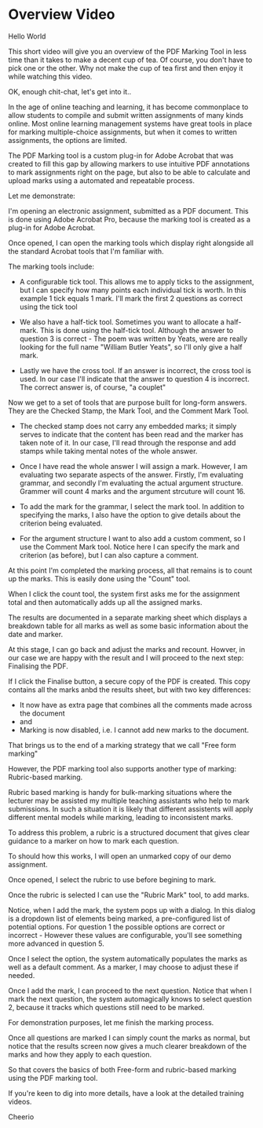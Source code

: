 # Overview Video

Hello World

This short video will give you an overview of the PDF Marking Tool in less time than it takes to make a decent cup of tea. Of course, you don't have to pick one or the other. Why not make the cup of tea first and then enjoy it while watching this video.

OK, enough chit-chat, let's get into it..

In the age of online teaching and learning, it has become commonplace to allow students to compile and submit written assignments of many kinds online. Most online learning management systems have great tools in place for marking multiple-choice assignments, but when it comes to written assignments, the options are limited.

The PDF Marking tool is a custom plug-in for Adobe Acrobat that was created to fill this gap by allowing markers to use intuitive PDF annotations to mark assignments right on the page, but also to be able to calculate and upload marks using a automated and repeatable process.

Let me demonstrate:

I'm opening an electronic assignment, submitted as a PDF document. This is done using Adobe Acrobat Pro, because the marking tool is created as a plug-in for Adobe Acrobat.

Once opened, I can open the marking tools which display right alongside all the standard Acrobat tools that I'm familiar with.

The marking tools include: 

- A configurable tick tool. This allows me to apply ticks to the assignment, but I can specify how many points each individual tick is worth. In this example 1 tick equals 1 mark. I'll mark the first 2 questions as correct using the tick tool

- We also have a half-tick tool. Sometimes you want to allocate a half-mark. This is done using the half-tick tool. Although the answer to question 3 is correct - The poem was written by Yeats, were are really looking for the full name "William Butler Yeats", so I'll only give a half mark.

- Lastly we have the cross tool. If an answer is incorrect, the cross tool is used. In our case I'll indicate that the answer to question 4 is incorrect. The correct answer is, of course, "a couplet"

Now we get to a set of tools that are purpose built for long-form answers. They are the Checked Stamp, the Mark Tool, and the Comment Mark Tool.

- The checked stamp does not carry any embedded marks; it simply serves to indicate that the content has been read and the marker has taken note of it. In our case, I'll read through the response and add stamps while taking mental notes of the whole answer.

- Once I have read the whole answer I will assign a mark. However, I am evaluating two separate aspects of the answer. Firstly, I'm evaluating grammar, and secondly I'm evaluating the actual argument structure. Grammer will count 4 marks and the argument strcuture will count 16.

- To add the mark for the grammar, I select the mark tool. In addition to specifying the marks, I also have the option to give details about the criterion being evaluated.

- For the argument structure I want to also add a custom comment, so I use the Comment Mark tool. Notice here I can specify the mark and criterion (as before), but I can also capture a comment.

At this point I'm completed the marking process, all that remains is to count up the marks. This is easily done using the "Count" tool.

When I click the count tool, the system first asks me for the assignment total and then automatically adds up all the assigned marks. 

The results are documented in a separate marking sheet which displays a breakdown table for all marks as well as some basic information about the date and marker.

At this stage, I can go back and adjust the marks and recount. Howver, in our case we are happy with the result and I will proceed to the next step: Finalising the PDF.

If I click the Finalise button, a secure copy of the PDF is created. This copy contains all the marks anbd the results sheet, but with two key differences:
 - It now have as extra page that combines all the comments made across the document
 - and
 - Marking is now disabled, i.e. I cannot add new marks to the document. 

That brings us to the end of a marking strategy that we call "Free form marking"

However, the PDF marking tool also supports another type of marking: Rubric-based marking.

Rubric based marking is handy for bulk-marking situations where the lecturer may be assisted my multiple teaching assistants who help to mark submissions. In such a situation it is likely that different assistents will apply different mental models while marking, leading to inconsistent marks.

To address this problem, a rubric is a structured document that gives clear guidance to a marker on how to mark each question.

To should how this works, I will open an unmarked copy of our demo assignment.

Once opened, I select the rubric to use before begining to mark.

Once the rubric is selected I can use the "Rubric Mark" tool, to add marks.

Notice, when I add the mark, the system pops up with a dialog. In this dialog is a dropdown list of elements being marked, a pre-configured list of potential options. For question 1 the possible options are correct or incorrect - However these values are configurable, you'll see something more advanced in question 5.

Once I select the option, the system automatically populates the marks as well as a default comment. As a marker, I may choose to adjust these if needed.

Once I add the mark, I can proceed to the next question. Notice that when I mark the next question, the system automagically knows to select question 2, because it tracks which  questions still need to be marked.

For demonstration purposes, let me finish the marking process.

Once all questions are marked I can simply count the marks as normal, but notice that the results screen now gives a much clearer breakdown of the marks and how they apply to each question.

So that covers the basics of both Free-form and rubric-based marking using the PDF marking tool.

If you're keen to dig into more details, have a look at the detailed training videos.

Cheerio




